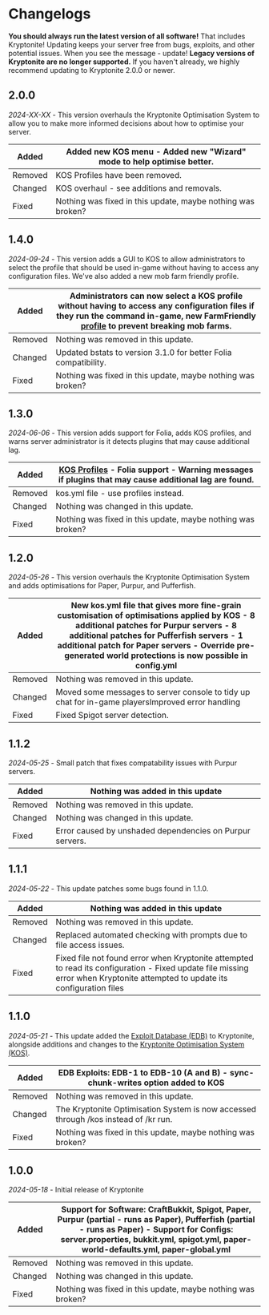 # Changelogs

<warning>
    <strong>You should always run the latest version of all software!</strong>
    That includes Kryptonite! Updating keeps your server free from bugs, exploits, and other potential issues. When you see the message - update!
</warning>

<warning>
    <strong>Legacy versions of Kryptonite are no longer supported.</strong>
    If you haven't already, we highly recommend updating to Kryptonite 2.0.0 or newer.
</warning>

## 2.0.0
_2024-XX-XX_ - This version overhauls the Kryptonite Optimisation System to allow you to make more informed decisions about how to optimise your server.

| Added   | Added new KOS menu - Added new "Wizard" mode to help optimise better. |
|---------|-----------------------------------------------------------------------|
| Removed | KOS Profiles have been removed.                                       |
| Changed | KOS overhaul - see additions and removals.                            |
| Fixed   | Nothing was fixed in this update, maybe nothing was broken?           |


## 1.4.0
_2024-09-24_ - This version adds a GUI to KOS to allow administrators to select the profile that should be used in-game without having to access any configuration files. We've also added a new mob farm friendly profile.

| Added   | Administrators can now select a KOS profile without having to access any configuration files if they run the command in-game, new FarmFriendly [profile](KR-Profiles.md) to prevent breaking mob farms. |
|---------|---------------------------------------------------------------------------------------------------------------------------------------------------------------------------------------------------------|
| Removed | Nothing was removed in this update.                                                                                                                                                                     |
| Changed | Updated bstats to version 3.1.0 for better Folia compatibility.                                                                                                                                         |
| Fixed   | Nothing was fixed in this update, maybe nothing was broken?                                                                                                                                             |

## 1.3.0
_2024-06-06_ - This version adds support for Folia, adds KOS profiles, and warns server administrator is it detects plugins that may cause additional lag.

| Added   | [KOS Profiles](KR-Profiles.md) - Folia support - Warning messages if plugins that may cause additional lag are found. |
|---------|-----------------------------------------------------------------------------------------------------------------------|
| Removed | kos.yml file - use profiles instead.                                                                                  |
| Changed | Nothing was changed in this update.                                                                                   |
| Fixed   | Nothing was fixed in this update, maybe nothing was broken?                                                           |

## 1.2.0
_2024-05-26_ - This version overhauls the Kryptonite Optimisation System and adds optimisations for Paper, Purpur, and Pufferfish.

| Added   | New kos.yml file that gives more fine-grain customisation of optimisations applied by KOS - 8 additional patches for Purpur servers - 8 additional patches for Pufferfish servers - 1 additional patch for Paper servers - Override pre-generated world protections is now possible in config.yml |
|---------|---------------------------------------------------------------------------------------------------------------------------------------------------------------------------------------------------------------------------------------------------------------------------------------------------|
| Removed | Nothing was removed in this update.                                                                                                                                                                                                                                                               |
| Changed | Moved some messages to server console to tidy up chat for in-game playersImproved error handling                                                                                                                                                                                                  |
| Fixed   | Fixed Spigot server detection.                                                                                                                                                                                                                                                                    |

## 1.1.2
_2024-05-25_ - Small patch that fixes compatability issues with Purpur servers.

| Added   | Nothing was added in this update                         |
|---------|----------------------------------------------------------|
| Removed | Nothing was removed in this update.                      |
| Changed | Nothing was changed in this update.                      |
| Fixed   | Error caused by unshaded dependencies on Purpur servers. |

## 1.1.1
_2024-05-22_ - This update patches some bugs found in 1.1.0.

| Added   | Nothing was added in this update                                                                                                                                             |
|---------|------------------------------------------------------------------------------------------------------------------------------------------------------------------------------|
| Removed | Nothing was removed in this update.                                                                                                                                          |
| Changed | Replaced automated checking with prompts due to file access issues.                                                                                                          |
| Fixed   | Fixed file not found error when Kryptonite attempted to read its configuration - Fixed update file missing error when Kryptonite attempted to update its configuration files |

## 1.1.0
_2024-05-21_ - This update added the [Exploit Database (EDB)](KR-Exploit-Database.md) to Kryptonite, alongside additions and changes to the [Kryptonite Optimisation System (KOS)](KR-Kryptonite-Optimisation-System.md).

| Added   | EDB Exploits: EDB-1 to EDB-10 (A and B) - sync-chunk-writes option added to KOS     |
|---------|-------------------------------------------------------------------------------------|
| Removed | Nothing was removed in this update.                                                 |
| Changed | The Kryptonite Optimisation System is now accessed through /kos instead of /kr run. |
| Fixed   | Nothing was fixed in this update, maybe nothing was broken?                         |

## 1.0.0
_2024-05-18_ - Initial release of Kryptonite

| Added   | Support for Software: CraftBukkit, Spigot, Paper, Purpur (partial - runs as Paper), Pufferfish (partial - runs as Paper) - Support for Configs: server.properties, bukkit.yml, spigot.yml, paper-world-defaults.yml, paper-global.yml |
|---------|---------------------------------------------------------------------------------------------------------------------------------------------------------------------------------------------------------------------------------------|
| Removed | Nothing was removed in this update.                                                                                                                                                                                                   |
| Changed | Nothing was changed in this update.                                                                                                                                                                                                   |
| Fixed   | Nothing was fixed in this update, maybe nothing was broken?                                                                                                                                                                           |
